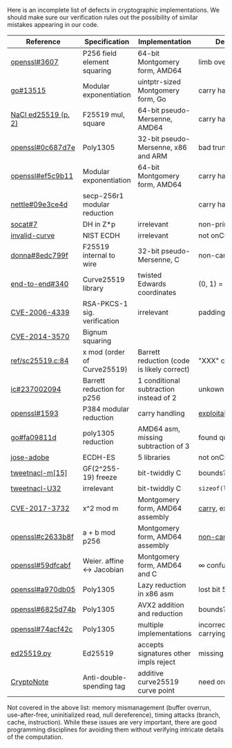 Here is an incomplete list of defects in cryptographic implementations. We
should make sure our verification rules out the possibility of similar mistakes
appearing in our code.

| Reference                                                           | Specification               | Implementation              | Defect        |
| ------------------------------------------------------------------- | --------------------------- | --------------------------- | ------------- |
| [openssl#3607](https://rt.openssl.org/Ticket/Display.html?id=3607)  | P256 field element squaring | 64-bit Montgomery form, AMD64 | limb overflow |
| [go#13515](https://github.com/golang/go/issues/13515)               | Modular exponentiation      | uintptr-sized Montgomery form, Go | carry handling |
| [NaCl ed25519 (p. 2)](https://tweetnacl.cr.yp.to/tweetnacl-20131229.pdf) | F25519 mul, square          | 64-bit pseudo-Mersenne, AMD64     | carry handling |
| [openssl#0c687d7e](https://git.openssl.org/gitweb/?p=openssl.git;a=commitdiff;h=dc3c5067cd90f3f2159e5d53c57b92730c687d7e;ds=sidebyside) | Poly1305 | 32-bit pseudo-Mersenne, x86 and ARM | bad truncation |
| [openssl#ef5c9b11](https://github.com/openssl/openssl/commit/29851264f11ccc70c6c0140d7e3d8d93ef5c9b11) | Modular exponentiation | 64-bit Montgomery form, AMD64 | carry handling |
| [nettle#09e3ce4d](https://git.lysator.liu.se/nettle/nettle/commit/c71d2c9d20eeebb985e3872e4550137209e3ce4d) | secp-256r1 modular reduction | | carry handling |
| [socat#7](http://www.dest-unreach.org/socat/contrib/socat-secadv7.html) | DH in Z*p | irrelevant | non-prime p |
| [invalid-curve](http://euklid.org/pdf/ECC_Invalid_Curve.pdf) | NIST ECDH | irrelevant | not onCurve |
| [donna#8edc799f](https://github.com/agl/curve25519-donna/commit/2647eeba59fb628914c79ce691df794a8edc799f) | F25519 internal to wire |  32-bit pseudo-Mersenne, C | non-canonical |
| [end-to-end#340](https://github.com/google/end-to-end/issues/340) | Curve25519 library | twisted Edwards coordinates | (0, 1) = ∞ |
| [CVE-2006-4339](https://web.archive.org/web/20071010042708/http://www.imc.org/ietf-openpgp/mail-archive/msg14307.html) | RSA-PKCS-1 sig. verification | irrelevant | padding check |
| [CVE-2014-3570](https://www.openssl.org/news/secadv/20150108.txt) | Bignum squaring |   |  |
| [ref/sc25519.c:84](https://github.com/floodyberry/supercop/blob/master/crypto_sign/ed25519/ref/sc25519.c#L84) | x mod (order of Curve25519) |  Barrett reduction (code is likely correct) | "XXX" comment |
| [ic#237002094](https://github.com/mit-plv/fiat-crypto/pull/42#issuecomment-237002094) | Barrett reduction for p256 | 1 conditional subtraction instead of 2 | unkown if ok |
| [openssl#1593](https://rt.openssl.org/Ticket/Display.html?id=1593&user=guest&pass=guest) | P384 modular reduction | carry handling | [exploitable](https://eprint.iacr.org/2011/633.pdf) |
| [go#fa09811d](https://github.com/golang/crypto/commit/84e98f45760e87786b7f24603b8166a6fa09811d) | poly1305 reduction | AMD64 asm, missing subtraction of 3 | found quickly |
| [jose-adobe](https://blogs.adobe.com/security/2017/03/critical-vulnerability-uncovered-in-json-encryption.html) | ECDH-ES | 5 libraries | not onCurve |
| [tweetnacl-m\[15\]](http://seb.dbzteam.org/blog/2014/04/28/tweetnacl_arithmetic_bug.html) | GF(2^255-19) freeze | bit-twiddly C | bounds? typo? |
| [tweetnacl-U32](https://web.archive.org/web/20160305001036/http://blog.skylable.com/2014/05/tweetnacl-carrybit-bug/) | irrelevant | bit-twiddly C | `sizeof(long)!=32` |
| [CVE-2017-3732](https://www.openssl.org/news/secadv/20170126.txt) | x^2 mod m | Montgomery form, AMD64 assembly | [carry](https://boringssl.googlesource.com/boringssl/+/d103616db14ca9587f074efaf9f09a48b8ca80cb%5E%21/), exploitable |
| [openssl#c2633b8f](https://git.openssl.org/gitweb/?p=openssl.git;a=commitdiff;h=b62b2454fadfccaf5e055a1810d72174c2633b8f;ds=sidebyside) | a + b mod p256 |  Montgomery form, AMD64 assembly | [non-canonical](https://mta.openssl.org/pipermail/openssl-dev/2016-August/008179.html) |
| [openssl#59dfcabf](https://git.openssl.org/gitweb/?p=openssl.git;a=commitdiff;h=e3057a57caf4274ea1fb074518e4714059dfcabf;ds=sidebyside) | Weier. affine <-> Jacobian |  Montgomery form, AMD64 and C | ∞ confusion |
| [openssl#a970db05](https://git.openssl.org/gitweb/?p=openssl.git;a=commitdiff;h=bbe9769ba66ab2512678a87b0d9b266ba970db05;ds=sidebyside) | Poly1305 |  Lazy reduction in x86 asm | lost bit 59 |
| [openssl#6825d74b](https://git.openssl.org/gitweb/?p=openssl.git;a=commitdiff;h=1ea8ae5090f557fea2e5b4d5758b10566825d74b;ds=sidebyside) | Poly1305 | AVX2 addition and reduction | bounds? |
| [openssl#74acf42c](https://git.openssl.org/gitweb/?p=openssl.git;a=commitdiff;h=4b8736a22e758c371bc2f8b3534dc0c274acf42c;ds=sidebyside) | Poly1305 | multiple implementations | incorrect carrying |
| [ed25519.py](https://ed25519.cr.yp.to/python/ed25519.py) | Ed25519 | accepts signatures other impls reject | missing h mod l |
| [CryptoNote](https://getmonero.org/2017/05/17/disclosure-of-a-major-bug-in-cryptonote-based-currencies.html) | Anti-double-spending tag |  additive curve25519 curve point | need order(P) = l |




Not covered in the above list: memory mismanagement (buffer overrun, use-after-free, uninitialized read, null dereference), timing attacks (branch, cache, instruction). While these issues are very important, there are good programming disciplines for avoiding them without verifying intricate details of the computation.
